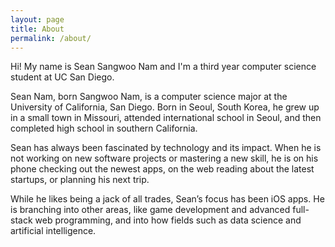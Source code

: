 ```yaml
---
layout: page
title: About
permalink: /about/
---
```


<amp-img width="600" height="300" layout="responsive" src="http://lorempixel.com/600/300/sports"></amp-img>

Hi! My name is Sean Sangwoo Nam and I'm a third year computer science student at UC San Diego.

Sean Nam, born Sangwoo Nam, is a computer science major at the University of California, San Diego. Born in Seoul, South Korea, he grew up in a small town in Missouri, attended international school in Seoul, and then completed high school in southern California.

Sean has always been fascinated by technology and its impact. When he is not working on new software projects or mastering a new skill, he is on his phone checking out the newest apps, on the web reading about the latest startups, or planning his next trip.

While he likes being a jack of all trades, Sean’s focus has been iOS apps. He is branching into other areas, like game development and advanced full-stack web programming, and into how fields such as data science and artificial intelligence.